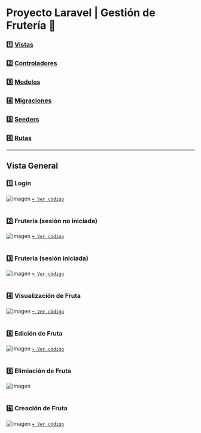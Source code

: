 # Proyecto Laravel | Gestión de Frutería 🍒

### 1️⃣ [Vistas](https://github.com/13MariaNoguera/Fruteria/tree/main/resources/views "Vistas")
### 2️⃣ [Controladores](https://github.com/13MariaNoguera/Fruteria/tree/main/app/Http/Controllers "Controladores")
### 3️⃣ [Modelos](https://github.com/13MariaNoguera/Fruteria/tree/main/app/Models "Modelos") 
### 4️⃣ [Migraciones](https://github.com/13MariaNoguera/Fruteria/tree/main/database/migrations "Migraciones")
### 5️⃣ [Seeders](https://github.com/13MariaNoguera/Fruteria/tree/main/database/seeders "Seeders")
### 6️⃣ [Rutas](https://github.com/13MariaNoguera/Fruteria/tree/main/routes/web.php "Rutas")

---
## Vista General

### 1️⃣ Login
![imagen](https://github.com/user-attachments/assets/a6e38e78-df09-4351-a277-911252006c4b)
[`➡️ Ver código`](https://github.com/13MariaNoguera/Fruteria/blob/main/resources/views/auth/login.blade.php "Vista Login")
<br><br>

### 2️⃣ Frutería (sesión no iniciada)
![imagen](https://github.com/user-attachments/assets/ab10da73-c7c4-4ddd-877a-b416e42d4a69)
[`➡️ Ver código`](https://github.com/13MariaNoguera/Fruteria/blob/main/resources/views/fruteria/index.blade.php "Vista Frutería - SNI")
<br><br>

### 3️⃣ Frutería (sesión iniciada)
![imagen](https://github.com/user-attachments/assets/a28c52e7-f012-4df9-9bb3-0d4f7bf43187)
[`➡️ Ver código`](https://github.com/13MariaNoguera/Fruteria/blob/main/resources/views/fruteria/index.blade.php "Vista Frutería - SI")
<br><br>

### 4️⃣ Visualización de Fruta
![imagen](https://github.com/user-attachments/assets/c816240c-5c1f-43f0-bb9f-8a6401a083b2)
[`➡️ Ver código`](https://github.com/13MariaNoguera/Fruteria/blob/main/resources/views/fruteria/show.blade.php "Vista Frutería - Visualización")
<br><br>

### 5️⃣ Edición de Fruta
![imagen](https://github.com/user-attachments/assets/c624e07f-df51-4884-a6cb-e3dcc981349b)
[`➡️ Ver código`](https://github.com/13MariaNoguera/Fruteria/blob/main/resources/views/fruteria/edit.blade.php "Vista Frutería - Edición")
<br><br>

### 5️⃣ Elimiación de Fruta
![imagen](https://github.com/user-attachments/assets/c863b944-4efb-4429-bad4-cdc15230491a)
<br><br>

### 6️⃣ Creación de Fruta
![imagen](https://github.com/user-attachments/assets/b8676f02-9aba-44f9-8256-e0f48d0e9ee1)
[`➡️ Ver código`](https://github.com/13MariaNoguera/Fruteria/blob/main/resources/views/fruteria/create.blade.php "Vista Frutería - Creación")
<br><br>
